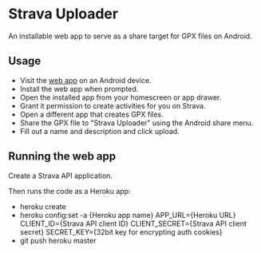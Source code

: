 # Strava Uploader

An installable web app to serve as a share target for GPX files on Android.

## Usage

- Visit the [web app](https://fierce-mountain-72165.herokuapp.com/) on an Android device.
- Install the web app when prompted.
- Open the installed app from your homescreen or app drawer.
- Grant it permission to create activities for you on Strava.
- Open a different app that creates GPX files.
- Share the GPX file to "Strava Uploader" using the Android share menu.
- Fill out a name and description and click upload.

## Running the web app

Create a Strava API application.

Then runs the code as a Heroku app:

- heroku create
- heroku config:set -a {Heroku app name} APP_URL={Heroku URL} CLIENT_ID={Strava API client ID} CLIENT_SECRET={Strava API client secret} SECRET_KEY={32bit key for encrypting auth cookies}
- git push heroku master
